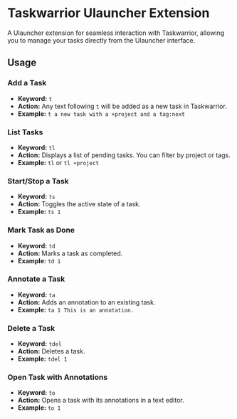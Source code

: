 # Taskwarrior Ulauncher Extension

A Ulauncher extension for seamless interaction with Taskwarrior, allowing you to manage your tasks directly from the Ulauncher interface.

## Usage

### Add a Task

- **Keyword:** `t`
- **Action:** Any text following `t` will be added as a new task in Taskwarrior.
- **Example:** `t a new task with a +project and a tag:next`

### List Tasks

- **Keyword:** `tl`
- **Action:** Displays a list of pending tasks. You can filter by project or tags.
- **Example:** `tl` or `tl +project`

### Start/Stop a Task

- **Keyword:** `ts`
- **Action:** Toggles the active state of a task.
- **Example:** `ts 1`

### Mark Task as Done

- **Keyword:** `td`
- **Action:** Marks a task as completed.
- **Example:** `td 1`

### Annotate a Task

- **Keyword:** `ta`
- **Action:** Adds an annotation to an existing task.
- **Example:** `ta 1 This is an annotation.`

### Delete a Task

- **Keyword:** `tdel`
- **Action:** Deletes a task.
- **Example:** `tdel 1`

### Open Task with Annotations

- **Keyword:** `to`
- **Action:** Opens a task with its annotations in a text editor.
- **Example:** `to 1`
